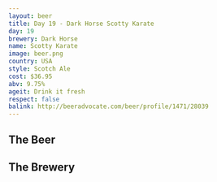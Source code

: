 ```yaml
---
layout: beer
title: Day 19 - Dark Horse Scotty Karate
day: 19
brewery: Dark Horse
name: Scotty Karate
image: beer.png
country: USA
style: Scotch Ale
cost: $36.95
abv: 9.75%
ageit: Drink it fresh
respect: false
balink: http://beeradvocate.com/beer/profile/1471/28039
---
```

## The Beer

## The Brewery

